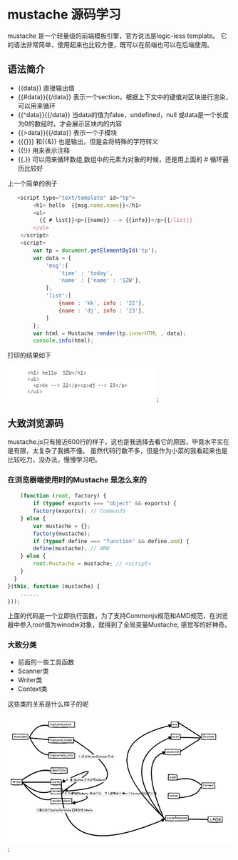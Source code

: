 # mustache 源码学习

mustache 是一个轻量级的前端模板引擎，官方说法是logic-less template。 它的语法非常简单，使用起来也比较方便，既可以在前端也可以在后端使用。 
 

## 语法简介

- {{data}}  直接输出值
- {{#data}}{{/data}} 表示一个section，根据上下文中的键值对区块进行渲染，可以用来循环
- {{^data}}{{/data}} 当data的值为false，undefined，null 或data是一个长度为0的数组时，才会展示区块内的内容
- {{>data}}{{/data}} 表示一个子模块
- {{{}}} 和{{&}} 也是输出，但是会将特殊的字符转义
- {{!}} 用来表示注释
- {{.}} 可以用来循环数组,数组中的元素为对象的时候，还是用上面的 # 循环遍历比较好

上一个简单的例子

```js
   <script type="text/template" id="tp">
        <h1> hello  {{msg.name.name}}</h1>
        <ul>
          {{ # list}}<p>{{name}} --> {{info}}</p>{{/list}}
        </ul>
    </script>
    <script>
        var tp = document.getElementById('tp');
        var data = {
            'msg':{
                'time' : 'today',
                'name' : {'name' : 'SZW'},
            },
            'list':[
                {name : 'kk', info : '22'},
                {name : 'dj', info : '23'},
            ]     
        };
        var html = Mustache.render(tp.innerHTML , data);
        console.info(html);
```

打印的结果如下

![mustache_1.png](https://raw.githubusercontent.com/szw782699/blog/master/assets/201703/mustache_1.png);

## 大致浏览源码

mustache.js只有接近600行的样子，这也是我选择去看它的原因，毕竟水平实在是有限，太复杂了我搞不懂。 
虽然代码行数不多，但是作为小菜的我看起来也是比较吃力，没办法，慢慢学习吧。   

### 在浏览器端使用时的Mustache 是怎么来的

```js 
    (function (root, factory) {
        if (typeof exports === "object" && exports) {
        factory(exports); // CommonJS
    } else {
        var mustache = {};
        factory(mustache);
        if (typeof define === "function" && define.amd) {
        define(mustache); // AMD
    } else {
        root.Mustache = mustache; // <script>
    }
  }
}(this, function (mustache) {
    ......
}));

```
上面的代码是一个立即执行函数，为了支持Commonjs规范和AMD规范，在浏览器中参入root值为winodw对象，就得到了全局变量Mustache,
感觉写的好神奇。

###  大致分类

* 前面的一些工具函数
* Scanner类
* Writer类
* Context类

这些类的关系是什么样子的呢

![mustache_jiegou](https://raw.githubusercontent.com/szw782699/blog/master/assets/201703/mustache_jiegou.png);








